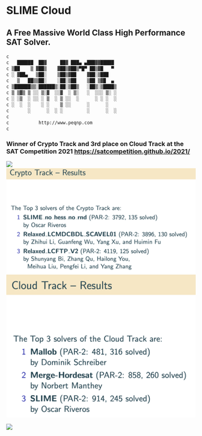 # SLIME Cloud 
## A Free Massive World Class High Performance SAT Solver.

    c                                         
    c   ██████  ██▓     ██▓ ███▄ ▄███▓▓█████  
    c ▒██    ▒ ▓██▒    ▓██▒▓██▒▀█▀ ██▒▓█   ▀  
    c ░ ▓██▄   ▒██░    ▒██▒▓██    ▓██░▒███    
    c   ▒   ██▒▒██░    ░██░▒██    ▒██ ▒▓█  ▄  
    c ▒██████▒▒░██████▒░██░▒██▒   ░██▒░▒████▒ 
    c ▒ ▒▓▒ ▒ ░░ ▒░▓  ░░▓  ░ ▒░   ░  ░░░ ▒░ ░ 
    c ░ ░▒  ░ ░░ ░ ▒  ░ ▒ ░░  ░      ░ ░ ░  ░ 
    c ░  ░  ░    ░ ░    ▒ ░░      ░      ░    
    c       ░      ░  ░ ░         ░      ░  ░ 
    c                                         
    c           http://www.peqnp.com          
    c

### Winner of Crypto Track and 3rd place on Cloud Track at the SAT Competition 2021 https://satcompetition.github.io/2021/
<img src="https://raw.githubusercontent.com/maxtuno/SLIME/master/SLIME/doc/medals.jpeg"/>
<img src="https://raw.githubusercontent.com/maxtuno/SLIME/master/SLIME/doc/crypto.png"/>
<img src="https://raw.githubusercontent.com/maxtuno/SLIME/master/SLIME/doc/cloud.png"/>

<img
  src="https://cr-ss-service.azurewebsites.net/api/ScreenShot?widget=summary&username=maxtuno&badges=2&show-avatar=true&style=--header-bg-color:%23000;--border-radius:10px"/>
